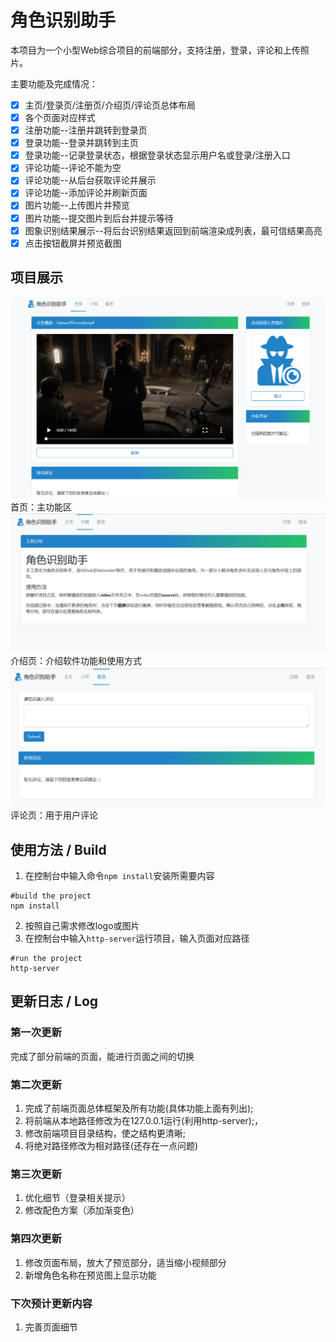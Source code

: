 # 角色识别助手
本项目为一个小型Web综合项目的前端部分，支持注册，登录，评论和上传照片。

主要功能及完成情况：
- [x] 主页/登录页/注册页/介绍页/评论页总体布局
- [x] 各个页面对应样式
- [x] 注册功能--注册并跳转到登录页
- [x] 登录功能--登录并跳转到主页
- [x] 登录功能--记录登录状态，根据登录状态显示用户名或登录/注册入口
- [x] 评论功能--评论不能为空
- [x] 评论功能--从后台获取评论并展示
- [x] 评论功能--添加评论并刷新页面
- [x] 图片功能--上传图片并预览
- [x] 图片功能--提交图片到后台并提示等待
- [x] 图象识别结果展示--将后台识别结果返回到前端渲染成列表，最可信结果高亮
- [x] 点击按钮截屏并预览截图

## 项目展示
![首页](https://github.com/NaiveJoker/role-asst/blob/master/display/index.png?raw=true)
首页：主功能区
![介绍页](https://github.com/NaiveJoker/role-asst/blob/master/display/intro.png?raw=true)
介绍页：介绍软件功能和使用方式
![评论页](https://github.com/NaiveJoker/role-asst/blob/master/display/comments.png?raw=true)
评论页：用于用户评论

## 使用方法 / Build
1. 在控制台中输入命令`npm install`安装所需要内容
```
#build the project
npm install
```
2. 按照自己需求修改logo或图片
3. 在控制台中输入`http-server`运行项目，输入页面对应路径
```
#run the project
http-server
```

## 更新日志 / Log
### 第一次更新
完成了部分前端的页面，能进行页面之间的切换

### 第二次更新
1. 完成了前端页面总体框架及所有功能(具体功能上面有列出);
2. 将前端从本地路径修改为在127.0.0.1运行(利用http-server);，
3. 修改前端项目目录结构，使之结构更清晰;
4. 将绝对路径修改为相对路径(还存在一点问题)

### 第三次更新
1. 优化细节（登录相关提示）
2. 修改配色方案（添加渐变色）

### 第四次更新
1. 修改页面布局，放大了预览部分，适当缩小视频部分
2. 新增角色名称在预览图上显示功能

### 下次预计更新内容
1. 完善页面细节
